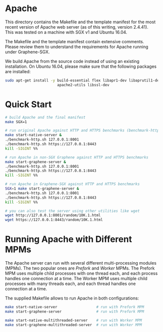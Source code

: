# Apache

This directory contains the Makefile and the template manifest for the most
recent version of Apache web server (as of this writing, version 2.4.41). This
was tested on a machine with SGX v1 and Ubuntu 16.04.

The Makefile and the template manifest contain extensive comments. Please review
them to understand the requirements for Apache running under Graphene-SGX.

We build Apache from the source code instead of using an existing installation.
On Ubuntu 16.04, please make sure that the following packages are installed:
```sh
sudo apt-get install -y build-essential flex libapr1-dev libaprutil1-dev libpcre2-dev \
                        apache2-utils libssl-dev
```

# Quick Start

```sh
# build Apache and the final manifest
make SGX=1

# run original Apache against HTTP and HTTPS benchmarks (benchmark-http.sh, uses ab)
make start-native-server &
./benchmark-http.sh 127.0.0.1:8001
./benchmark-http.sh https://127.0.0.1:8443
kill -SIGINT %%

# run Apache in non-SGX Graphene against HTTP and HTTPS benchmarks
make start-graphene-server &
./benchmark-http.sh 127.0.0.1:8001
./benchmark-http.sh https://127.0.0.1:8443
kill -SIGINT %%

# run Apache in Graphene-SGX against HTTP and HTTPS benchmarks
SGX=1 make start-graphene-server &
./benchmark-http.sh 127.0.0.1:8001
./benchmark-http.sh https://127.0.0.1:8443
kill -SIGINT %%

# you can also test the server using other utilities like wget
wget http://127.0.0.1:8001/random/10K.1.html
wget https://127.0.0.1:8443/random/10K.1.html
```

# Running Apache with Different MPMs

The Apache server can run with several different multi-processing modules
(MPMs). The two popular ones are *Prefork* and *Worker* MPMs. The Prefork
MPM uses multiple child processes with one thread each, and each process
handles one connection at a time. The Worker MPM uses multiple child processes
with many threads each, and each thread handles one connection at a time.

The supplied Makefile allows to run Apache in both configurations:
```sh
make start-native-server                  # run with Prefork MPM
make start-graphene-server                # run with Prefork MPM

make start-native-multithreaded-server    # run with Worker MPM
make start-graphene-multithreaded-server  # run with Worker MPM
```
